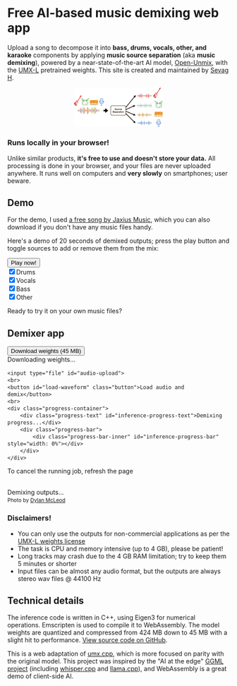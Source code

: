 <script src="umx.js"></script>
<script src="WavFileEncoder.js" type="module"></script>
<script src="index.js" type="module"></script>

# Free AI-based music demixing web app

Upload a song to decompose it into **bass, drums, vocals, other, and karaoke** components by applying **music source separation** (aka **music demixing**), powered by a near-state-of-the-art AI model, [Open-Unmix](https://github.com/sigsep/open-unmix-pytorch), with the [UMX-L](https://zenodo.org/record/5069601) pretrained weights. This site is created and maintained by [Sevag H](https://github.com/sevagh).
<div style="text-align:center"><img src="./assets/images/music-demix.png" width="40%"/></div>

### Runs locally in your browser!

Unlike similar products, **it's free to use and doesn't store your data.** All processing is done in your browser, and your files are never uploaded anywhere. It runs well on computers and **very slowly** on smartphones; user beware.

## Demo

For the demo, I used [a free song by Jaxius Music](https://www.jaxiusmusic.com/file-share/4a94f6cf-a844-4d72-b849-328829fe158f), which you can also download if you don't have any music files handy.

Here's a demo of 20 seconds of demixed outputs; press the play button and toggle sources to add or remove them from the mix:
<div class="demo-container" id="demo-app">
<button id="playButton">Play now!</button>
<br>
<label><input type="checkbox" id="button-drums" checked>Drums</label>
<br>
<label><input type="checkbox" id="button-vocals" checked>Vocals</label>
<br>
<label><input type="checkbox" id="button-bass" checked>Bass</label>
<br>
<label><input type="checkbox" id="button-other" checked>Other</label>
</div>

Ready to try it on your own music files?  

## Demixer app

<div class="mdx-container" id="mdx-app">
    <button id="load-weights">Download weights (45 MB)</button>
    <div class="progress-container">
        <div class="progress-text" id="load-progress-text">Downloading weights...</div>
        <div class="progress-bar">
            <div class="progress-bar-inner" id="load-progress-bar" style="width: 0%"></div>
        </div>
    </div>
    
    <input type="file" id="audio-upload">
    <br>
    <button id="load-waveform" class="button">Load audio and demix</button>
    <br>
    <div class="progress-container">
        <div class="progress-text" id="inference-progress-text">Demixing progress...</div>
        <div class="progress-bar">
            <div class="progress-bar-inner" id="inference-progress-bar" style="width: 0%"></div>
        </div>
    </div>
To cancel the running job, refresh the page
<br>
<br>
    <div class="output-container">
        <div class="output-text" id="output-progress-text">Demixing outputs...</div>
        <div class="output-link-container" id="output-links">
        </div>
    </div>
    <div class="bottom-right">
 <small>Photo by <a href="https://unsplash.com/@son_of_media?utm_source=unsplash&utm_medium=referral&utm_content=creditCopyText">Dylan McLeod</a></small>
    </div>
</div>

### **Disclaimers!**

* You can only use the outputs for non-commercial applications as per the <a href="https://zenodo.org/record/5069601">UMX-L weights license</a>
* The task is CPU and memory intensive (up to 4 GB), please be patient!
* Long tracks may crash due to the 4 GB RAM limitation; try to keep them 5 minutes or shorter
* Input files can be almost any audio format, but the outputs are always stereo wav files @ 44100 Hz

## Technical details

The inference code is written in C++, using Eigen3 for numerical operations. Emscripten is used to compile it to WebAssembly. The model weights are quantized and compressed from 424 MB down to 45 MB with a slight hit to performance. [View source code on GitHub](https://github.com/sevagh/free-music-demixer).

This is a web adaptation of [umx.cpp](https://github.com/sevagh/umx.cpp), which is more focused on parity with the original model. This project was inspired by the "AI at the edge" [GGML project](https://ggml.ai/) (including [whisper.cpp](https://github.com/ggerganov/whisper.cpp) and [llama.cpp](https://github.com/ggerganov/llama.cpp)), and WebAssembly is a great demo of client-side AI.
